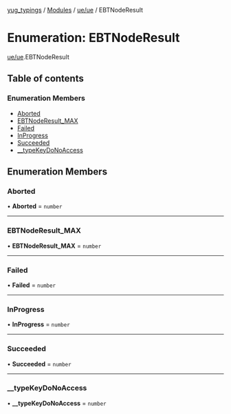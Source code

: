 [yug_typings](../README.md) / [Modules](../modules.md) / [ue/ue](../modules/ue_ue.md) / EBTNodeResult

# Enumeration: EBTNodeResult

[ue/ue](../modules/ue_ue.md).EBTNodeResult

## Table of contents

### Enumeration Members

- [Aborted](ue_ue.EBTNodeResult.md#aborted)
- [EBTNodeResult\_MAX](ue_ue.EBTNodeResult.md#ebtnoderesult_max)
- [Failed](ue_ue.EBTNodeResult.md#failed)
- [InProgress](ue_ue.EBTNodeResult.md#inprogress)
- [Succeeded](ue_ue.EBTNodeResult.md#succeeded)
- [\_\_typeKeyDoNoAccess](ue_ue.EBTNodeResult.md#__typekeydonoaccess)

## Enumeration Members

### Aborted

• **Aborted** = `number`

___

### EBTNodeResult\_MAX

• **EBTNodeResult\_MAX** = `number`

___

### Failed

• **Failed** = `number`

___

### InProgress

• **InProgress** = `number`

___

### Succeeded

• **Succeeded** = `number`

___

### \_\_typeKeyDoNoAccess

• **\_\_typeKeyDoNoAccess** = `number`
